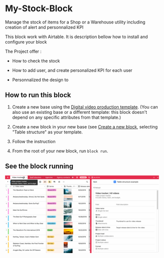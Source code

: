 # My-Stock-Block
Manage the stock of items for a Shop or a Warehouse utility including creation of alert and personnalized KPI

This block work with Airtable. It is description bellow how to install and configure your block

The Project offer :

-   How to check the stock

-   How to add user, and create personalized KPI for each user

-   Personnalized the design to 

## How to run this block

1. Create a new base using the
   [Digital video production template](https://airtable.com/templates/content-production/expKOGNEdcF0gmFW3/digital-video-production).
   (You can also use an existing base or a different template: this block doesn't depend on any
   specific attributes from that template.)

2. Create a new block in your new base (see
   [Create a new block](https://airtable.com/developers/blocks/guides/hello-world-tutorial#create-a-new-block),
   selecting "Table structure" as your template.

3. Follow the instruction


4. From the root of your new block, run `block run`.



## See the block running

![Block that shows information about the selected table and its fields](media/block.gif)
